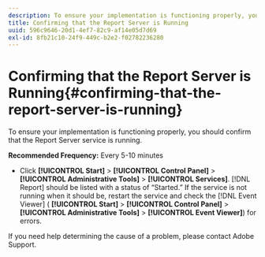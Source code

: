 ```yaml
---
description: To ensure your implementation is functioning properly, you should confirm that the Report Server service is running.
title: Confirming that the Report Server is Running
uuid: 596c9646-20d1-4ef7-82c9-af14e05d7d69
exl-id: 8fb21c10-24f9-449c-b2e2-f02782236280
---
```

# Confirming that the Report Server is Running{#confirming-that-the-report-server-is-running}

To ensure your implementation is functioning properly, you should confirm that the Report Server service is running.

 **Recommended Frequency:** Every 5-10 minutes

* Click **[!UICONTROL Start]** > **[!UICONTROL Control Panel]** > **[!UICONTROL Administrative Tools]** > **[!UICONTROL Services]**. [!DNL Report] should be listed with a status of “Started.” If the service is not running when it should be, restart the service and check the [!DNL Event Viewer] ( **[!UICONTROL Start]** > **[!UICONTROL Control Panel]** > **[!UICONTROL Administrative Tools]** > **[!UICONTROL Event Viewer]**) for errors.

If you need help determining the cause of a problem, please contact Adobe Support.
